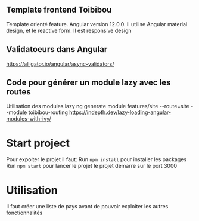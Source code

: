 ## Template frontend Toibibou
Template orienté feature. Angular version 12.0.0.
Il utilise Angular material design, et le reactive form.
Il est responsive design

## Validatoeurs dans Angular
 https://alligator.io/angular/async-validators/

## Code pour générer un module lazy avec les routes
Utilisation des modules lazy
 ng generate module features/site --route=site  --module toibibou-routing
 https://indepth.dev/lazy-loading-angular-modules-with-ivy/

 # Start project
Pour expoiter le projet il faut:
Run `npm install` pour installer les packages
Run `npm start` pour lancer le projet le projet démarre sur le port 3000

# Utilisation
Il faut créer une liste de pays avant de pouvoir exploiter les autres fonctionnalités